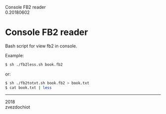 Console FB2 reader  
0.20180602

# Console FB2 reader

Bash script for view fb2 in console.

Example:

```bash
$ sh ./fb2less.sh book.fb2
```
or:

```bash
$ sh ./fb2totxt.sh book.fb2 > book.txt
$ cat book.txt | less
```

---  
2018  
zvezdochiot

